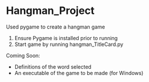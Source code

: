 # Hangman_Project
Used pygame to create a hangman game

1. Ensure Pygame is installed prior to running
2. Start game by running hangman_TitleCard.py 

Coming Soon:
  - Definitions of the word selected
  - An executable of the game to be made (for Windows)
